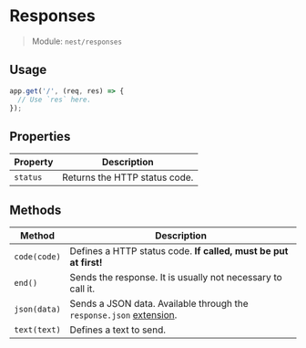 # Responses

>  Module: `nest/responses`

## Usage

```js
app.get('/', (req, res) => {
  // Use `res` here.
});
```

## Properties

| Property | Description                   |
| -------- | ----------------------------- |
| `status` | Returns the HTTP status code. |

## Methods

| Method       | Description                                                  |
| ------------ | ------------------------------------------------------------ |
| `code(code)` | Defines a HTTP status code. **If called, must be put at first!** |
| `end()`      | Sends the response. It is usually not necessary to call it.  |
| `json(data)` | Sends a JSON data. Available through the `response.json` [extension](Extensions.md). |
| `text(text)` | Defines a text to send.                                      |
